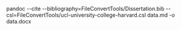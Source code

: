 pandoc --cite --bibliography=FileConvertTools/Dissertation.bib --csl=FileConvertTools/ucl-university-college-harvard.csl data.md -o data.docx
